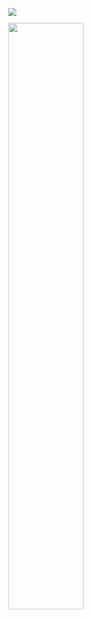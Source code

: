 ![](https://github-readme-stats.vercel.app/api?username=comidan&show_icons=true&theme=dark)

<img src="https://i.stack.imgur.com/Udte0.png" width="55%"/>
